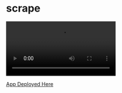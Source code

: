 # scrape

![Image description](public/images/vid.mp4)

[App Deployed Here](https://sleepy-journey-49215.herokuapp.com/) 


